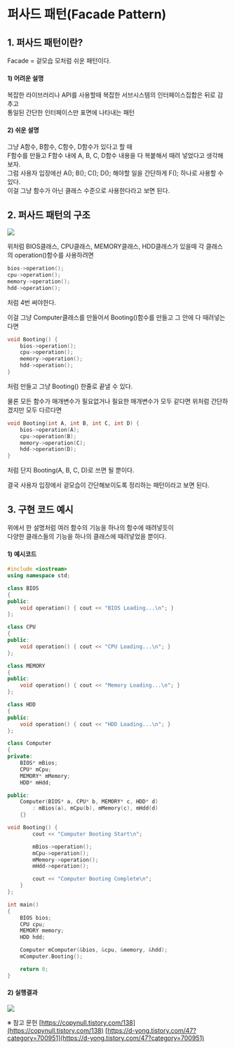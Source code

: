 # 퍼사드 패턴(Facade Pattern)

## 1. 퍼사드 패턴이란?

Facade = 겉모습
모처럼 쉬운 패턴이다.

#### 1) 어려운 설명
복잡한 라이브러리나 API를 사용할때 복잡한 서브시스템의 인터페이스집합은 뒤로 감추고  
통일된 간단한 인터페이스만 표면에 나타내는 패턴

#### 2) 쉬운 설명
그냥 A함수, B함수, C함수, D함수가 있다고 할 때  
F함수를 만들고 F함수 내에 A, B, C, D함수 내용을 다 복붙해서 때려 넣었다고 생각해보자.  
그럼 사용자 입장에선 A(); B(); C(); D(); 해야할 일을 간단하게 F(); 하나로 사용할 수 있다.  
이걸 그냥 함수가 아닌 클래스 수준으로 사용한다라고 보면 된다.  


## 2. 퍼사드 패턴의 구조

![](https://blog.kakaocdn.net/dn/rid4i/btsG1fIYxih/ADs9k6yql2PTnVwfZKnSr1/img.png)

위처럼 BIOS클래스, CPU클래스, MEMORY클래스, HDD클래스가 있을때 각 클래스의 operation()함수를 사용하려면  
```C++
bios->operation();
cpu->operation();
memory->operation();
hdd->operation();
```
처럼 4번 써야한다.  

이걸 그냥 Computer클래스를 만들어서 Booting()함수를 만들고 그 안에 다 때려넣는다면
```C++
void Booting() {
	bios->operation();
	cpu->operation();
	memory->operation();
	hdd->operation();
}
```
처럼 만들고 그냥 Booting() 한줄로 끝낼 수 있다.  

물론 모든 함수가 매개변수가 필요없거나 필요한 매개변수가 모두 같다면 위처럼 간단하겠지만 모두 다르다면  
```C++
void Booting(int A, int B, int C, int D) {
	bios->operation(A);
	cpu->operation(B);
	memory->operation(C);
	hdd->operation(D);
}
```
처럼 단지 Booting(A, B, C, D)로 쓰면 될 뿐이다.  

결국 사용자 입장에서 겉모습이 간단해보이도록 정리하는 패턴이라고 보면 된다.


## 3. 구현 코드 예시

위에서 한 설명처럼 여러 함수의 기능을 하나의 함수에 때려넣듯이  
다양한 클래스들의 기능을 하나의 클래스에 때려넣었을 뿐이다.

#### 1) 예시코드
```C++
#include <iostream>
using namespace std;

class BIOS
{
public:
    void operation() { cout << "BIOS Loading...\n"; }
};

class CPU
{
public:
    void operation() { cout << "CPU Loading...\n"; }
};

class MEMORY
{
public:
    void operation() { cout << "Memory Loading...\n"; }
};

class HDD
{
public:
    void operation() { cout << "HDD Loading...\n"; }
};

class Computer
{
private:
    BIOS* mBios;
    CPU* mCpu;
    MEMORY* mMemory;
    HDD* mHdd;

public:
    Computer(BIOS* a, CPU* b, MEMORY* c, HDD* d) 
        : mBios(a), mCpu(b), mMemory(c), mHdd(d) 
    {}

void Booting() {
        cout << "Computer Booting Start\n";

        mBios->operation();
        mCpu->operation();
        mMemory->operation();
        mHdd->operation();

        cout << "Computer Booting Complete\n";
    }
};

int main()
{
    BIOS bios;
    CPU cpu;
    MEMORY memory;
    HDD hdd;

    Computer mComputer(&bios, &cpu, &memory, &hdd);
    mComputer.Booting();

    return 0;
}
```

#### 2) 실행결과
![](https://blog.kakaocdn.net/dn/dlv3cv/btsG0E94w0c/Zbu7uypkBdJDK1RBQFxTw0/img.png)






※ 참고 문헌
[https://copynull.tistory.com/138](https://copynull.tistory.com/138)
[https://d-yong.tistory.com/47?category=700951](https://d-yong.tistory.com/47?category=700951)
